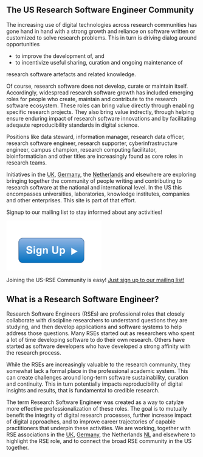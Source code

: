 
## The US Research Software Engineer Community

The increasing use of digital technologies across research communities has gone hand
in hand with a strong growth and reliance on software written or customized to solve
research problems. This in turn is driving dialog around opportunities 

  * to improve the development of, and
  * to incentivize useful sharing, curation and ongoing maintenance of 
  
research software artefacts and related knowledge.

Of course, research software does not develop, curate or maintain itself. Accordingly, 
widespread research software growth has included emerging roles for people who 
create, maintain and contribute to the research software ecosystem. These roles can
bring value directly through enabling specific research projects. They
also bring value indrectly, through helping ensure enduring impact of research 
software innovations and by facilitating adeqaute reproducibility standards in 
digital science. 

Positions like data steward, information manager, research data
officer, research software engineer, research supporter, cyberinfrastructure 
engineer, campus champion, research computing facilitator, bioinformatician and 
other titles are increasingly found as core roles in research teams.

Initiatives in the [UK](http://rse.ac.uk/), [Germany](http://www.de-rse.org/de), the 
[Netherlands](http://nl-rse.org) and elsewhere are exploring bringing
together the community of people writing and contributing to research software at
the national and international level. In the US this encompasses
universities, laboratories, knowledge institutes, companies and other 
enterprises. This site is part of that effort.

Signup to our mailing list to stay informed about any activities!


<!--- ## Join us! --->

<a href="https://usrse.slack.com">
<img width="250px" src="img/signup.png"></a>

Joining the US-RSE Community is easy! [Just sign up to our mailing list!](https://groups.google.com/forum/#!forum/usrse)


## What is a Research Software Engineer?

Research Software Engineers (RSEs) are professional roles that closely collaborate
with discipline researchers to understand questions they are studying, and then develop
applications and software systems to help address those questions. Many RSEs 
started out as researchers who spent a lot of time developing software to do 
their own research. Others have started as software developers who have developed a 
strong affinity with the research process.

While the RSEs are increasingly valuable to the research community, they
somewhat lack a formal place in the professional academic system. This can create 
challenges around long-term software sustainability, curation and continuity. This
in turn potentially impacts reproducibility of digital insights and results,
that is fundamental to credible research.

The term Research Software Engineer was created as a way to 
catylze more effective professionalization of these roles.
The goal is to mutually benefit the integrity of digital research 
processes, further increase impact of digital approaches, and to 
improve career trajectories of capable practitioners that underpin 
these activities. We are working, together with RSE associations in the
[UK](http://rse.ac.uk/), [Germany](http://www.de-rse.org/de),
the Netherlands [NL](http://nl-rse.org) and elsewhere
to highlight the RSE role, and to connect the
broad RSE community in the US together.


